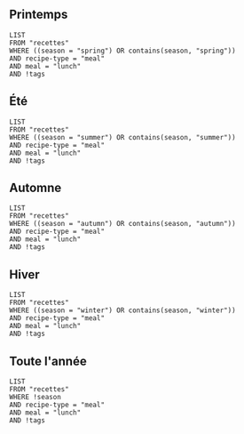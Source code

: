 ## Printemps

```dataview
LIST
FROM "recettes"
WHERE ((season = "spring") OR contains(season, "spring"))
AND recipe-type = "meal"
AND meal = "lunch"
AND !tags
```

## Été

```dataview
LIST
FROM "recettes"
WHERE ((season = "summer") OR contains(season, "summer"))
AND recipe-type = "meal"
AND meal = "lunch"
AND !tags
```

## Automne

```dataview
LIST
FROM "recettes"
WHERE ((season = "autumn") OR contains(season, "autumn"))
AND recipe-type = "meal"
AND meal = "lunch"
AND !tags
```

## Hiver

```dataview
LIST
FROM "recettes"
WHERE ((season = "winter") OR contains(season, "winter"))
AND recipe-type = "meal"
AND meal = "lunch"
AND !tags
```

## Toute l'année

```dataview
LIST
FROM "recettes"
WHERE !season
AND recipe-type = "meal"
AND meal = "lunch"
AND !tags
```